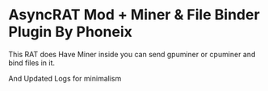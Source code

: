 
# AsyncRAT Mod + Miner & File Binder Plugin By Phoneix

This RAT does Have Miner inside you can send gpuminer or cpuminer and bind files in it.

And Updated Logs for minimalism
